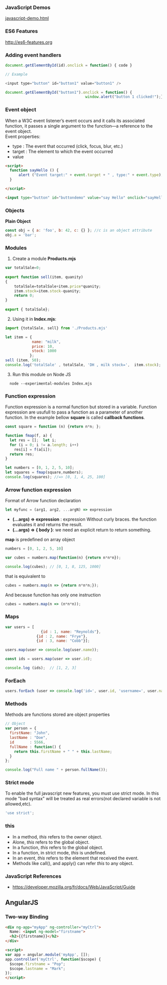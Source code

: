 
### JavaScript Demos
[javascript-demo.html](../java-workspace/javascript-lab/javascript-demo.html)

### ES6 Features
http://es6-features.org

### Adding event handlers

~~~javascript
document.getElementById(id).onclick = function() { code }

// Example

<input type="button" id="button1" value="button1" /> 

document.getElementById("button1").onclick = function() {
                                    window.alert("button 1 clicked!");};
~~~

### Event object
When a W3C event listener’s event occurs and it calls its associated function, it  passes a single argument to the function—a reference to the event object.   
Event properties:
 * type : The event that occurred (click, focus, blur, etc.)
 * target : The element to which the event occurred 
 * value
~~~html
<script>
  function sayHello () {
	  alert ("Event target:" + event.target + " , type:" + event.type);
  }

</script> 

<input type="button" id="buttondemo" value="say Hello" onclick="sayHello()"/> 
~~~


### Objects
**Plain Object**  
~~~javascript
const obj = { a: 'foo', b: 42, c: {} }; //c is an object attribute
obj.a = 'bar';
~~~

### Modules 
 1. Create a module **Products.mjs** 
~~~javascript
var totalSale=0; 
  
export function sell(item, quanity) 
{ 
    totalSale=totalSale+item.price*quanity; 
    item.stock=item.stock-quanity; 
    return 0; 
} 
  
export { totalSale}; 
~~~

2. Using it in **Index.mjs**:
~~~javascript
import {totalSale, sell} from './Products.mjs'

let item = {
            name: "milk",
            price: 10,
            stock: 1000
           };
sell (item, 50);
console.log('totalSale' , totalSale, 'DH , milk stock=',  item.stock);
~~~

 3. Run this module on Node JS
~~~
  node --experimental-modules Index.mjs
~~~

### Function expression
Function expression is a normal function but stored in a variable. Function expression are usufull to pass a function as a parameter of another function. In the example bellow **square** is called **callback functions**.
~~~javascript
const square = function (n) {return n*n; };

function fmap(f, a) {
  let res = [];  let i; 
  for (i = 0; i != a.length; i++)
    res[i] = f(a[i]);
  return res;
}

let numbers = [0, 1, 2, 5, 10];
let squares = fmap(square,numbers);
console.log(squares); //=> [0, 1, 4, 25, 100]
~~~

### Arrow function expression
Format of Arrow function declaration
~~~javascript
let myfunc = (arg1, arg2, ...argN) => expression
~~~

* **(...args) => expression**  : expression Without curly braces. the function evaluates it and returns the result.
* **(...args) => { body }**: we need an explicit return to return something.  

**map** is predefined on array object
~~~javascript
numbers = [0, 1, 2, 5, 10]

var cubes = numbers.map(function(n) {return n*n*n});

console.log(cubes); // [0, 1, 8, 125, 1000]
~~~ 

that is equivalent to 
~~~javascript
cubes = numbers.map(n => {return n*n*n;});
~~~ 

And because function has only one instruction
~~~javascript
cubes = numbers.map(n => (n*n*n));
~~~ 

### Maps
~~~javascript
var users = [
			    {id : 1, name: "Reynolds"},
  			  {id : 2, name: "Frye"},
  			  {id : 3, name: "Cobb"}];

users.map(user => console.log(user.name));

const ids = users.map(user => user.id);

console.log (ids);  // [1, 2, 3]
~~~

### ForEach
~~~javascript
users.forEach (user => console.log('id=', user.id, 'username=', user.name));
~~~

### Methods
Methods are functions stored are object properties
~~~javascript
// Object 
var person = {
  firstName: "John",
  lastName : "Doe",
  id       : 5566,
  fullName : function() {
    return this.firstName + " " + this.lastName;
  }
};

console.log("Full name " + person.fullName());
~~~

### Strict mode
To enable the full javascript new features, you must use strict mode. In this mode "bad syntax" will be treated as real errors(not declared variable is not allowed,etc). 
~~~javascript
'use strict';
~~~

### this
 * In a method, *this* refers to the owner object.
 * Alone, *this* refers to the global object.
 * In a function, *this* refers to the global object.
 * In a function, in strict mode, *this* is undefined.
 * In an event, *this* refers to the element that received the event.
 * Methods like call(), and apply() can refer *this* to any object.


### JavaScript References
 * https://developer.mozilla.org/fr/docs/Web/JavaScript/Guide


## AngularJS
### Two-way Binding
~~~html
<div ng-app="myApp" ng-controller="myCtrl">
  Name: <input ng-model="firstname">
  <h2>{{firstname}}</h2>
</div>

<script>
var app = angular.module('myApp', []);
app.controller('myCtrl', function($scope) {
  $scope.firstname = "Pop";
  $scope.lastname = "Mark";
});
</script>
~~~



